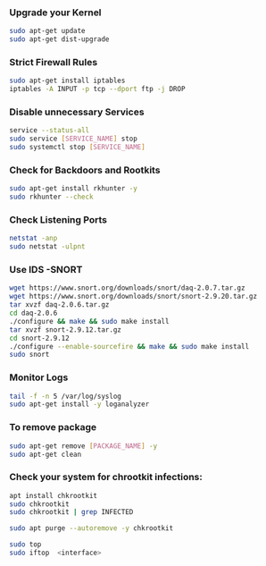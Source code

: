 ### Upgrade your Kernel
```sh
sudo apt-get update
sudo apt-get dist-upgrade
```

### Strict Firewall Rules
```sh
sudo apt-get install iptables
iptables -A INPUT -p tcp --dport ftp -j DROP
```
### Disable unnecessary Services
```sh
service --status-all
sudo service [SERVICE_NAME] stop
sudo systemctl stop [SERVICE_NAME]
```
### Check for Backdoors and Rootkits
```sh
sudo apt-get install rkhunter -y
sudo rkhunter --check
```
### Check Listening Ports
```sh
netstat -anp
sudo netstat -ulpnt
```

### Use IDS -SNORT
```sh
wget https://www.snort.org/downloads/snort/daq-2.0.7.tar.gz
wget https://www.snort.org/downloads/snort/snort-2.9.20.tar.gz
tar xvzf daq-2.0.6.tar.gz
cd daq-2.0.6
./configure && make && sudo make install
tar xvzf snort-2.9.12.tar.gz
cd snort-2.9.12
./configure --enable-sourcefire && make && sudo make install
sudo snort
```
### Monitor Logs
```sh
tail -f -n 5 /var/log/syslog
sudo apt-get install -y loganalyzer
```
### To remove package
```sh
sudo apt-get remove [PACKAGE_NAME] -y
sudo apt-get clean
```
### Check your system for chrootkit infections:
```sh
apt install chkrootkit
sudo chkrootkit
sudo chkrootkit | grep INFECTED

sudo apt purge --autoremove -y chkrootkit
```

```sh
sudo top
sudo iftop  <interface>
```

